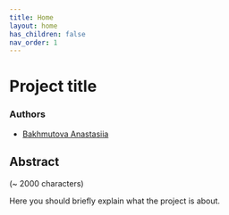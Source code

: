 ```yaml
---
title: Home
layout: home
has_children: false
nav_order: 1
---
```


# Project title

### Authors
- [Bakhmutova Anastasiia](mailto:anastasii.bakhmutova@studio.unibo.it)

## Abstract

(~ 2000 characters)

Here you should briefly explain what the project is about.
